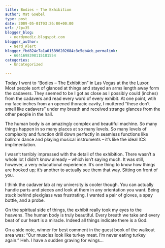 ```yaml
---
title: Bodies – The Exhibition
author: Mat Goebel
type: post
date: 2009-05-01T03:26:00+00:00
url: /?p=35
blogger_blog:
  - nerdymedic.blogspot.com
blogger_author:
  - Nerd_Alert
blogger_fbd824c7a1a015396202684c8c5eb4cb_permalink:
  - 6641698398115181554
categories:
  - Uncategorized

---
```


Today I went to &#8220;Bodies &#8211; The Exhibition&#8221; in Las Vegas at the the Luxor. Most people sort of glanced at things and stayed an arms length away form the cadavers. They seemed to be I got as close as I possibly could (inches) from the cadavers and read every word of every exhibit. At one point, wtih my face inches from an opened thoracic cavity, I muttered &#8220;these don&#8217;t smell like cadavers&#8221; under my breath and received strange glances from the other people in the hall.

The human body is an amazingly complex and beautiful machine. So many things happen in so many places at so many levels. So many levels of complexity and function drill down perfectly in seamless functions like ballrom dance and playing musical instruments &#8211; it&#8217;s like the ideal ICS implimentation.

I wasn&#8217;t terribly impressed with the detail of the exhibition. There wasn&#8217;t a whole lot I didn&#8217;t know already &#8211; which isn&#8217;t saying much. It was still, however, a very educational experience. It&#8217;s one thing to know how things are hooked up; it&#8217;s another to actually see them that way. Sitting on front of you.

I think the cadaver lab at my university is cooler though. You can actually handle parts and pieces and look at them in any orientation you want. Being stuck behind plexiglass was frustrating. I wanted a pair of gloves, a spay bottle, and a probe.

On the spiritual side of things, the exhibit really took my eyes to the heavens. The human body is truly beautiful. Every breath we take and every beat of our heart is a miracle. Indeed all things indicate there is a God.

On a side note, winner for best comment in the guest book of the walkout area was: &#8220;Our muscles look like turkey meat. I&#8217;m never eating turkey again.&#8221; Heh. I have a sudden graving for wings&#8230;

<div class="blogger-post-footer">
  <img alt="" width="1" height="1" />
</div>